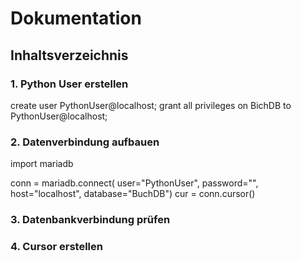 # Dokumentation
## Inhaltsverzeichnis

### 1. Python User erstellen
create user PythonUser@localhost;
grant all privileges on BichDB to PythonUser@localhost;

### 2. Datenverbindung aufbauen
import mariadb 

conn = mariadb.connect(
    user="PythonUser",
    password="",
    host="localhost",
    database="BuchDB")
cur = conn.cursor()

### 3. Datenbankverbindung prüfen


### 4. Cursor erstellen


 
